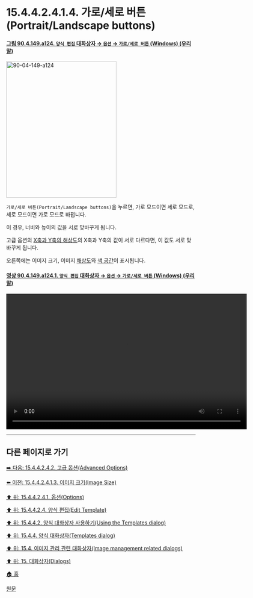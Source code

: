 # 15.4.4.2.4.1.4. 가로/세로 버튼(Portrait/Landscape buttons)

<a id="90-04-149-a124"></a>

#### [그림 90.4.149.a124. `양식 편집` 대화상자 → `옵션` → `가로/세로 버튼` (Windows) (우리말)](./90-04-0149-edit_template.md#90-04-149-a124)
<img width="293" height="362" alt="90-04-149-a124" src="https://github.com/user-attachments/assets/f501a173-b6d2-4f87-8e81-991203e4a035" />

`가로/세로 버튼(Portrait/Landscape buttons)`을 누르면, 가로 모드이면 세로 모드로, 세로 모드이면 가로 모드로 바뀝니다.

이 경우, 너비와 높이의 값을 서로 맞바꾸게 됩니다.

고급 옵션의 [X축과 Y축의 해상도](./15-04-04-02-04-02-01-x_n_y_resolution.md)의 X축과 Y축의 값이 서로 다르다면, 이 값도 서로 맞바꾸게 됩니다.

오른쪽에는 이미지 크기, 이미지 [해상도](./19-glossaryx-resolution.md)와 [색 공간](./19-glossaryx-color_model.md)이 표시됩니다.

<a id="90-04-149-a124-01"></a>

#### [영상 90.4.149.a124.1. `양식 편집` 대화상자 → `옵션` → `가로/세로 버튼` (Windows) (우리말)](./90-04-0149-edit_template.md#90-04-149-a124-01)
<video controls="controls" width="640" height="360" src="https://github.com/user-attachments/assets/e7b77bc1-c59b-46d4-996a-6b14497fc4c2"></video>

***

## 다른 페이지로 가기

[➡️ 다음: 15.4.4.2.4.2. 고급 옵션(Advanced Options)](./15-04-04-02-04-02-00-advanced_options.md)

[⬅️ 이전: 15.4.4.2.4.1.3. 이미지 크기(Image Size)](./15-04-04-02-04-01-03-image_size.md)

[⬆️ 위: 15.4.4.2.4.1. 옵션(Options)](./15-04-04-02-04-01-00-options.md)

[⬆️ 위: 15.4.4.2.4. 양식 편집(Edit Template)](./15-04-04-02-04-00-edit_template.md)

[⬆️ 위: 15.4.4.2. 양식 대화상자 사용하기(Using the Templates dialog)](./15-04-04-02-00-using_the_templates_dialog.md)

[⬆️ 위: 15.4.4. 양식 대화상자(Templates dialog)](./15-04-04-00-templates-dialog.md)

[⬆️ 위: 15.4. 이미지 관리 관련 대화상자(Image management related dialogs)](./15-04-00-image-management-related-dialogs.md)

[⬆️ 위: 15. 대화상자(Dialogs)](./15-00-dialogs.md)

[🏠 홈](./00-home.md)

[원문](https://docs.gimp.org/2.10/ko/gimp-template-dialog.html#edit-template-dialog)